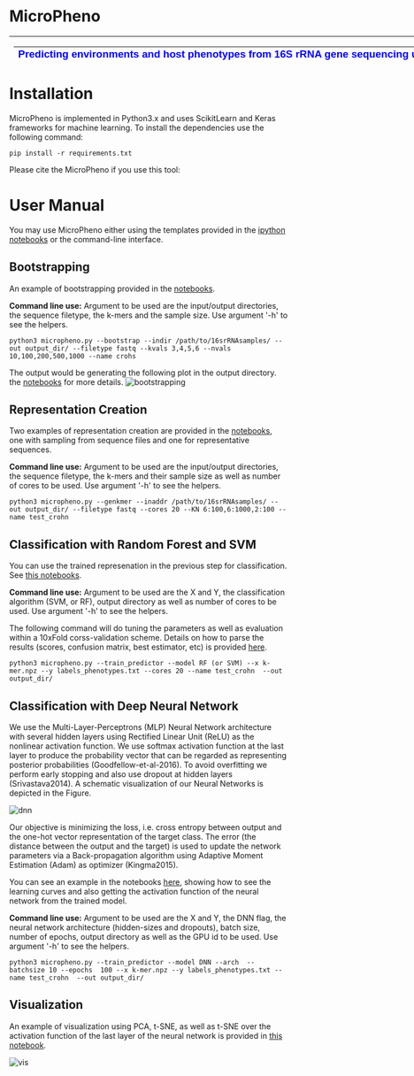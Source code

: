 # MicroPheno

<table style="height: 48px; width: 812px;">
<tbody>
<tr>
<td style="width: 802px;">
<table style="width: 802px;">
<tbody>
<tr>
<td style="width: 450px;" colspan="2"><span style="font-size: 14pt; font-family: helvetica,arial,sans-serif;"><span style="color: #0000ff;"><strong>Predicting environments and host phenotypes from 16S rRNA gene sequencing using a k-mer based representation of shallow sub-samples</strong></span></span></td>
</tr>
<tr>
<td style="width: 450px;"><img class="alignnone size-medium wp-image-82" src="http://llp.berkeley.edu/wp-content/uploads/2018/01/Microphenp-256x300.png" alt="" width="450" height="300" /></td>
<td style="width: 500px;"><span style="font-family: helvetica,arial,sans-serif;"><span style="color: #800000; font-size: 14pt;"><strong>MicroPheno </strong></span>is a reference- and alignment-free approach for predicting the environment or host phenotype from microbial community samples based on k-mer distributions in shallow sub-samples of 16S rRNA data.</span></td>
</tr>
</tbody>
</table>
<strong>The implementation</strong> is available on <a href="https://github.com/ehsanasgari/MicroPheno"><img class="alignnone size-full wp-image-85" src="http://llp.berkeley.edu/wp-content/uploads/2018/01/github-e1516824281561.png" alt="" width="50" height="50" /></a> with detailed <a href="https://github.com/ehsanasgari/MicroPheno/tree/master/notebooks">ipython notebooks</a> command-line interface.

<strong>The datasets </strong> are also available for download <img class="alignnone size-full wp-image-36" src="http://llp.berkeley.edu/wp-content/uploads/2018/01/zip.png" alt="" width="50" height="50" />.

<hr />

<span style="font-family: helvetica,arial,sans-serif; font-size: 24pt;"><strong>Summary</strong></span>

&nbsp;

<img class="alignnone wp-image-112 size-large" src="http://llp.berkeley.edu/wp-content/uploads/2018/01/Screen-Shot-2018-01-24-at-11.13.26-PM-1024x256.png" alt="" width="960" height="240" />

<span style="font-family: helvetica, arial, sans-serif; font-size: 10pt; color: #333333;"><span style="font-size: 36pt;"><strong>M</strong></span>icrobial communities play important roles in the function and maintenance of various biosystems, ranging from the human body to the environment. A major challenge in microbiome research is the classification of microbial communities of different environments or host phenotypes. The most common and cost-effective approach for such studies to date is 16S rRNA gene sequencing. Recent falls in sequencing costs increased the demand for simple, efficient, and accurate methods for rapid detection or diagnosis with proved applications in medicine, agriculture, and forensic science. Here we propose MicroPheno to facilitate environments and host phenotype prediction from 16S rRNA gene sequences:</span>
<ul>
 	<li><span style="font-family: helvetica, arial, sans-serif; font-size: 10pt; color: #333333;"> We propose a bootstrapping framework to investigate the sufficiency of a shallow sub-sample for prediction. </span>
<ul>
 	<li><span style="font-family: helvetica, arial, sans-serif; font-size: 10pt; color: #333333;"> We showed that a shallow sub-sample of 16S rRNA samples alone can be sufficient for producing a proper k-mer representation of data. Aside from being more accurate, using k-mer features in shallow sub-samples provided the following benefits: </span>
<ul>
 	<li><span style="font-family: helvetica, arial, sans-serif; font-size: 10pt; color: #333333;">(i) skipping computationally costly sequence alignments required in OTU-picking, </span></li>
 	<li><span style="font-family: helvetica, arial, sans-serif; font-size: 10pt; color: #333333;">(ii) proof of concept for the sufficiency of a shallow and short-length 16S rRNA sequencing for environment/host phenotype prediction.</span></li>
</ul>
</li>
</ul>
</li>
 	<li><span style="font-family: helvetica, arial, sans-serif; font-size: 10pt; color: #333333;"> We study the use of deep learning methods as well as classic machine learning approaches for distinguishing among human body-sites, diagnosis of Crohn's disease, and predicting the environments (18 ecological and 5 organismal environments) from represetnative 16S sequences. </span>
<ul>
 	<li><span style="font-family: helvetica, arial, sans-serif; font-size: 10pt; color: #333333;">We demonstrated that k-mer representations outperform Operational Taxonomic Unit (OTU) features in distinguishing among 5 major body-sites as well as predicting Crohn's disease using 16S rRNA sequencing samples. </span></li>
 	<li><span style="font-family: helvetica, arial, sans-serif; font-size: 10pt; color: #333333;">In addition, k-mer features were able to accurately predict representative sequences of 18 ecological and 5 organismal environments with relatively high macro-F1 scores. </span></li>
 	<li><span style="font-family: helvetica, arial, sans-serif; font-size: 10pt; color: #333333;">Deep Neural Network outperformed Random Forest and Support Vector Machine in classification of large datasets.</span></li>
 	<li><span style="font-family: helvetica, arial, sans-serif; font-size: 10pt; color: #333333;">We explore the use of unsupervised dimensionality reduction methods as well as supervised deep representation learning for visualizing microbial data of different environments and host phenotypes. </span></li>
</ul>
</li>
</ul>

<hr />

&nbsp;</td>
</tr>
</tbody>

</table>


<h1>Installation</h1>

MicroPheno is implemented in Python3.x and uses ScikitLearn and Keras frameworks for machine learning. To install the dependencies use the following command:
```
pip install -r requirements.txt
```

Please cite the MicroPheno if you use this tool:



<h1> User Manual </h1>
You may use MicroPheno either using the templates provided in the <a href="https://github.com/ehsanasgari/MicroPheno/tree/master/notebooks">ipython notebooks</a> or the command-line interface.

<h2>Bootstrapping</h2>
An example of bootstrapping provided in the <a href="https://github.com/ehsanasgari/MicroPheno/blob/master/notebooks/1.Bootstrapping.ipynb">notebooks</a>.

<b>Command line use:</b> Argument to be used are the input/output directories, the sequence filetype, the k-mers and the sample size. Use argument '-h' to see the helpers.
```
python3 micropheno.py --bootstrap --indir /path/to/16srRNAsamples/ --out output_dir/ --filetype fastq --kvals 3,4,5,6 --nvals 10,100,200,500,1000 --name crohs
```
The output would be generating the following plot in the output directory. the <a href="https://github.com/ehsanasgari/MicroPheno/blob/master/notebooks/1.Bootstrapping.ipynb">notebooks</a> for more details.
![bootstrapping](https://user-images.githubusercontent.com/8551117/35446008-af953ad6-02b3-11e8-9b33-06d1f4b429f3.png)


<h2>Representation Creation</h2>
Two examples of representation creation are provided in the <a href="https://github.com/ehsanasgari/MicroPheno/blob/master/notebooks/2.%20k-mer%20Representation%20Creation%20with%20sub-sampling%20or%20without.ipynb">notebooks</a>, one with sampling from sequence files and one for representative sequences.

<b>Command line use:</b> Argument to be used are the input/output directories, the sequence filetype, the k-mers and their sample size as well as number of cores to be used. Use argument '-h' to see the helpers.

```
python3 micropheno.py --genkmer --inaddr /path/to/16srRNAsamples/ --out output_dir/ --filetype fastq --cores 20 --KN 6:100,6:1000,2:100 --name test_crohn
```

<h2>Classification with Random Forest and SVM</h2>

You can use the trained represenation in the previous step for classification.
See <a href="https://github.com/ehsanasgari/MicroPheno/blob/master/notebooks/3.%20Classification_classical_classifiers.ipynb" > this notebooks</a>.

<b>Command line use:</b> Argument to be used are the X and Y, the classification algorithm (SVM, or RF), output directory as well as number of cores to be used. Use argument '-h' to see the helpers.

The following command will do tuning the parameters as well as evaluation within a 10xFold corss-validation scheme. Details on how to parse the results (scores, confusion matrix, best estimator, etc) is provided <a href="https://github.com/ehsanasgari/MicroPheno/blob/master/notebooks/3.%20Classification_classical_classifiers.ipynb" > here</a>.

```
python3 micropheno.py --train_predictor --model RF (or SVM) --x k-mer.npz --y labels_phenotypes.txt --cores 20 --name test_crohn  --out output_dir/
```

<h2>Classification with Deep Neural Network</h2>

 We use the Multi-Layer-Perceptrons (MLP) Neural Network architecture with several hidden layers using Rectified Linear Unit (ReLU) as the nonlinear activation function. We use softmax activation function at the last layer to produce the probability vector that can be regarded as representing posterior probabilities (Goodfellow-et-al-2016). To avoid overfitting we perform early stopping and also use dropout at hidden layers (Srivastava2014). A schematic visualization of our Neural Networks is depicted in the Figure.

![dnn](https://user-images.githubusercontent.com/8551117/35446216-4ec1eb7c-02b4-11e8-9421-043ec1f9ed96.png)

Our objective is minimizing the loss, i.e. cross entropy between output and the one-hot vector representation of the target class. The error (the distance between the output and the target) is used to update the network parameters via a Back-propagation algorithm using Adaptive Moment Estimation (Adam) as optimizer (Kingma2015).

You can see an example in the notebooks <a href='https://github.com/ehsanasgari/MicroPheno/blob/master/notebooks/4.%20Classification%20Deep%20Learning.ipynb'>here</a>, showing how to see the learning curves and also getting the activation function of the neural network from the trained model.

<b>Command line use:</b> Argument to be used are the X and Y, the DNN flag, the neural network architecture (hidden-sizes and dropouts), batch size, number of epochs, output directory as well as the GPU id to be used. Use argument '-h' to see the helpers.

```
python3 micropheno.py --train_predictor --model DNN --arch  --batchsize 10 --epochs  100 --x k-mer.npz --y labels_phenotypes.txt --name test_crohn  --out output_dir/
```


<h2>Visualization</h2>

An example of visualization using PCA, t-SNE, as well as t-SNE over the activation function of the last layer of the neural network is provided in <a href="https://github.com/ehsanasgari/MicroPheno/blob/master/notebooks/5.%20Visualization.ipynb">this notebook</a>.



![vis](https://user-images.githubusercontent.com/8551117/35447281-8f58b064-02b7-11e8-9a97-affe35573ba5.png)


